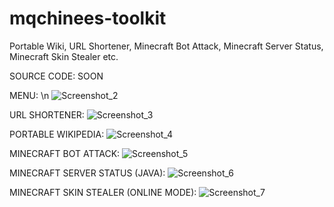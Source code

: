 # mqchinees-toolkit
Portable Wiki, URL Shortener, Minecraft Bot Attack, Minecraft Server Status, Minecraft Skin Stealer etc.

SOURCE CODE:
SOON

MENU:
\n
![Screenshot_2](https://user-images.githubusercontent.com/96006818/179076162-e46d4e1c-4c2e-4f69-9d40-33fc94583f0e.png)

URL SHORTENER:
![Screenshot_3](https://user-images.githubusercontent.com/96006818/179076168-97b71420-ef81-42c9-8843-3c7c3a9c3354.png)

PORTABLE WIKIPEDIA:
![Screenshot_4](https://user-images.githubusercontent.com/96006818/179076173-f0b3a8c9-1faf-4c6d-98c6-ff8eebc96d2a.png)

MINECRAFT BOT ATTACK:
![Screenshot_5](https://user-images.githubusercontent.com/96006818/179076178-383d7f84-5e80-49e0-9400-e3ebadaf895b.png)

MINECRAFT SERVER STATUS (JAVA):
![Screenshot_6](https://user-images.githubusercontent.com/96006818/179076182-73f23843-bc7e-47c5-a32f-c55612ae4806.png)

MINECRAFT SKIN STEALER (ONLINE MODE):
![Screenshot_7](https://user-images.githubusercontent.com/96006818/179076184-64d2f159-4f44-468f-a766-25b0a2756712.png)

